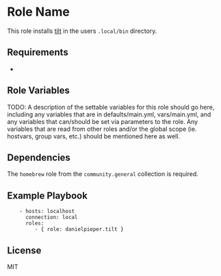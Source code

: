 Role Name
=========

This role installs [tilt](https://github.com/tilt-dev/tilt) in the users `.local/bin` directory.

Requirements
------------

-

Role Variables
--------------

TODO: A description of the settable variables for this role should go here, including any variables that are in defaults/main.yml, vars/main.yml, and any variables that can/should be set via parameters to the role. Any variables that are read from other roles and/or the global scope (ie. hostvars, group vars, etc.) should be mentioned here as well.

Dependencies
------------

The `homebrew` role from the `community.general` collection is required.

Example Playbook
----------------

```
    - hosts: localhost
      connection: local
      roles:
         - { role: danielpieper.tilt }
```

License
-------

MIT
